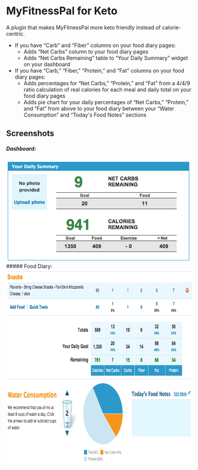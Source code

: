 # MyFitnessPal for Keto

A plugin that makes MyFitnessPal more keto friendly instead of calorie-centric.

* If you have “Carb” and “Fiber” columns on your food diary pages:
	* Adds “Net Carbs” column to your food diary pages
	* Adds “Net Carbs Remaining” table to “Your Daily Summary” widget on your dashboard
* If you have “Carb,” “Fiber,” “Protein,” and “Fat” columns on your food diary pages:
	* Adds percentages for “Net Carbs,” “Protein,” and “Fat” from a 4/4/9 ratio calculation of real calories for each meal and daily total on your food diary pages
	* Adds pie chart for your daily percentages of “Net Carbs,” “Protein,” and “Fat” from above to your food diary between your “Water Consumption” and “Today's Food Notes” sections

## Screenshots
##### Dashboard:
<img src="images/daily-summary.png" width="498" height="273" alt="Daily Summary with Net Carbs Remaining" />
##### Food Diary:
<img src="images/food-diary.png" width="770" height="292" alt="Food Diary with Net Carbs Column" />
<img src="images/pie-chart.png" width="777" height="231" alt="Food Diary with Net Carbs, Protein, and Fat Pie Chart /">
